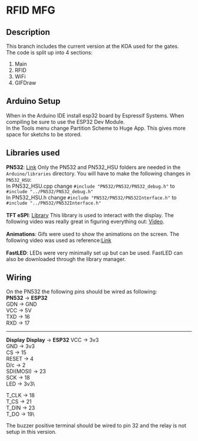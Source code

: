 # RFID MFG

## Description
This branch includes the current version at the KOA used for the gates. \
The code is split up into 4 sections:
1. Main
2. RFID
3. WiFi
4. GIFDraw


## Arduino Setup
When in the Arduino IDE install esp32 board by Espressif Systems. When compiling be sure to use the ESP32 Dev Module.\
In the Tools menu change Partition Scheme to Huge App. This gives more space for sketchs to be stored. 

## Libraries used 
**PN532**: [Link](https://github.com/Seeed-Studio/PN532) Only the PN532 and PN532_HSU folders are needed in the ```Arduino/libraries``` directory. You will have to make the following changes in ```PN532_HSU```:\
In PN532_HSU.cpp change ```#include "PN532/PN532/PN532_debug.h"``` to ```#include "../PN532/PN532_debug.h"``` \
In PN532_HSU.h change ```#include "PN532/PN532/PN532Interface.h"``` to ```#include "../PN532/PN532Interface.h"```
<br></br>
**TFT eSPI**: [Library](https://github.com/Bodmer/TFT_eSPI) This library is used to interact with the display. The following video was really great in figuring everything out: [Video](https://www.youtube.com/watch?v=rq5yPJbX_uk&t=941s). 
<br></br>
**Animations**: Gifs were used to show the animations on the screen. The following video was used as reference:[Link](https://www.youtube.com/watch?v=GrNIfwUNaaw)
<br></br>
**FastLED**: LEDs were very minimally set up but can be used. FastLED can also be downloaded through the library manager. 
## Wiring
On the PN532 the following pins should be wired as following:\
**PN532** -> **ESP32**\
GDN -> GND\
VCC -> 5V\
TXD -> 16\
RXD -> 17
***
**Display**
**Display** -> **ESP32**
VCC -> 3v3\
GND -> 3v3\
CS -> 15\
RESET -> 4\
D/c -> 2\
SDI(MOSI) -> 23\
SCK -> 18\
LED -> 3v3\

T_CLK -> 18\
T_CS -> 21\
T_DIN -> 23\
T_DO -> 19\

The buzzer positive terminal should be wired to pin 32 and the relay is not setup in this version.


